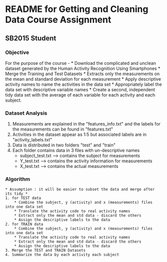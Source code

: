 # README for Getting and Cleaning Data Course Assignment
## SB2015 Student

### Objective
For the purpose of the course - 
	* Download the complicated and unclean dataset generated by the Human Activity Recognition Using Smartphones
	* Merge the Training and Test Datasets
	* Extracts only the measurements on the mean and standard deviation for each measurement
	* Apply descriptive activity names to name the activities in the data set
	* Appropriately label the data set with descriptive variable names
	* Create a second, independent tidy data set with the average of each variable for each activity and each subject.

### Dataset Analysis 
1. Measurements are explained in the "features_info.txt" and the labels for the measurements can be found in "features.txt"
2. Activities in the dataset appear as 1:5 but associated labels are in "activity_labels.txt"
3. Data is distributed in two folders "test" and "train"
4. Each folder contains data in 3 files with un-descriptive names 
	* subject_test.txt --> contains the subject for measurements
	* Y_test.txt --> contains the activity information for measurements
	* X_test.txt --> contains the actual measurements

### Algorithm
	* Assumption : it will be easier to subset the data and merge after its tidy * 
	1. for TEST data 
		* Combine the subject, y (activity) and x (measurements) files into one data set
		* Translate the activity code to real activity names
		* Extract only the mean and std data - discard the others
		* Assign the descriptive labels to the data
	2. for TRAIN data
		* Combine the subject, y (activity) and x (measurements) files into one data set
		* Translate the activity code to real activity names
		* Extract only the mean and std data - discard the others
		* Assign the descriptive labels to the data
	3. Merge the TEST and TRAIN Datasets
	4. Summarize the data by each activity each subject
	
	